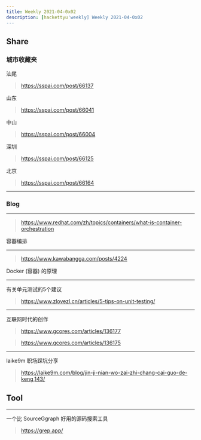 ```yaml
---
title: Weekly 2021-04-0x02
description: [hackettyu'weekly] Weekly 2021-04-0x02
---
```


## Share

### 城市收藏夹

汕尾

> https://sspai.com/post/66137

山东

> https://sspai.com/post/66041

中山

> https://sspai.com/post/66004

深圳

> https://sspai.com/post/66125

北京

> https://sspai.com/post/66164

---

### Blog

---

> https://www.redhat.com/zh/topics/containers/what-is-container-orchestration

容器编排

---

> https://www.kawabangga.com/posts/4224

Docker (容器) 的原理

---

有关单元测试的5个建议

> https://www.zlovezl.cn/articles/5-tips-on-unit-testing/

---

互联网时代的创作

> https://www.gcores.com/articles/136177

> https://www.gcores.com/articles/136175

---

laike9m 职场踩坑分享

> https://laike9m.com/blog/jin-ji-nian-wo-zai-zhi-chang-cai-guo-de-keng,143/

## Tool

---

一个比 SourceGgraph 好用的源码搜索工具

> https://grep.app/
